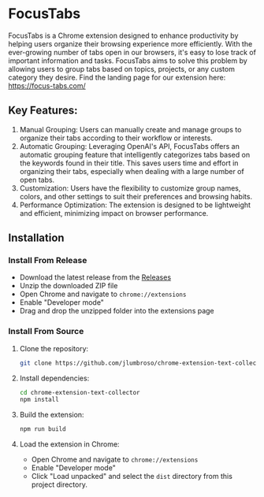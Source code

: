 # FocusTabs

FocusTabs is a Chrome extension designed to enhance productivity by helping users organize their browsing experience more efficiently. With the ever-growing number of tabs open in our browsers, it's easy to lose track of important information and tasks. FocusTabs aims to solve this problem by allowing users to group tabs based on topics, projects, or any custom category they desire. Find the landing page for our extension here: https://focus-tabs.com/

## Key Features:
1. Manual Grouping: Users can manually create and manage groups to organize their tabs according to their workflow or interests.
2. Automatic Grouping: Leveraging OpenAI's API, FocusTabs offers an automatic grouping feature that intelligently categorizes tabs based on the keywords found in their title. This saves users time and effort in organizing their tabs, especially when dealing with a large number of open tabs.
3. Customization: Users have the flexibility to customize group names, colors, and other settings to suit their preferences and browsing habits.
4. Performance Optimization: The extension is designed to be lightweight and efficient, minimizing impact on browser performance.

## Installation

### Install From Release

- Download the latest release from the [Releases](https://github.com/jlumbroso/chrome-extension-text-collector/releases)
- Unzip the downloaded ZIP file
- Open Chrome and navigate to `chrome://extensions`
- Enable "Developer mode"
- Drag and drop the unzipped folder into the extensions page

### Install From Source

1. Clone the repository:

   ```bash
   git clone https://github.com/jlumbroso/chrome-extension-text-collector
   ```

2. Install dependencies:

   ```bash
   cd chrome-extension-text-collector
   npm install
   ```

3. Build the extension:

   ```bash
   npm run build
   ```

4. Load the extension in Chrome:

   - Open Chrome and navigate to `chrome://extensions`
   - Enable "Developer mode"
   - Click "Load unpacked" and select the `dist` directory from this project directory.
